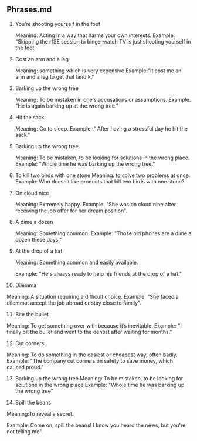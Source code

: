 ## Phrases.md

1. You’re shooting yourself in the foot

   Meaning: Acting in a way that harms your own interests.
   Example: “Skipping the rfSE session to binge-watch TV is just shooting yourself in the foot.

2. Cost an arm and a leg

   Meaning: something which is very expensive
   Example:"It cost me an arm and a leg to get that land k."

3. Barking up the wrong tree

   Meaning: To be mistaken in one's accusations or assumptions.
   Example: "He is again barking up at the wrong tree."

4. Hit the sack

   Meaning: Go to sleep.
   Example: " After having a stressful day he hit the sack."

5. Barking up the wrong tree

   Meaning: To be mistaken, to be looking for solutions in the wrong place.
   Example: "Whole time he was barking up the wrong tree."

6. To kill two birds with one stone
   Meaning: to solve two problems at once.
   Example: Who doesn’t like products that kill two birds with one stone?

7. On cloud nice    

   Meaning: Extremely happy.
   Example: "She was on cloud nine after receiving the job offer for her dream position".

8. A dime a dozen

   Meaning: Something common.
   Example: "Those old phones are a dime a dozen these days."

9. At the drop of a hat

    Meaning: Something common and easily available.

    Example: "He's always ready to help his friends at the drop of a hat."

10. Dilemma   

   Meaning: A situation requiring a difficult choice.
   Example: "She faced a dilemma: accept the job abroad or stay close to family".

11. Bite the bullet

   Meaning: To get something over with because it’s inevitable.
   Example: "I finally bit the bullet and went to the dentist after waiting for months."

12. Cut corners

   Meaning: To do something in the easiest or cheapest way, often badly.
   Example: "The company cut corners on safety to save money, which caused proud."

13. Barking up the wrong tree
   Meaning: To be mistaken, to be looking for solutions in the wrong place
   Example: "Whole time he was barking up the wrong tree"

14. Spill the beans

  Meaning:To reveal a secret.

   Example: Come on, spill the beans! I know you heard the news, but you're not telling me".
